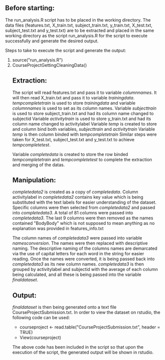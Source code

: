 ## Before starting:

The run_analysis.R script has to be placed in the working directory.
The data files (features.txt, X_train.txt, subject_train.txt, y_train.txt, X_test.txt, subject_test.txt and y_test.txt) are to be extracted and placed in the same working directory as the script run_analysis.R for the script to execute successfully and generate the desired output.

Steps to take to execute the script and generate the output:
<ol>
<li> source("run_analysis.R") </li>
<li> CourseProjectGettingCleaningData() </li>
 
## Extraction:

The script will read features.txt and pass it to variable <em>columnnames</em>.
It will then read X_train.txt and pass it to variable <em>trainingdata</em>.
<em>tempcompletetrain</em> is used to store <em>trainingdata</em> and variable <em>columnnames</em> is used to set as its column names.
Variable <em>subjecttrain</em> is used to store subject_train.txt and had its column name changed to subjectid
Variable <em>activitytrain</em> is used to store y_train.txt and had its column name changed to activitylabel
Variable <em>temp</em> is created to store and column bind both variables, <em>subjecttrain</em> and <em>activitytrain</em> 
Variable <em>temp</em> is then column binded with <em>tempcompletetrain</em> 
Similar steps were taken for X_test.txt, subject_test.txt and y_test.txt to achieve <em>tempcompletetest</em>.

Variable <em>completedata</em> is created to store the row binded <em>tempcompletetrain</em> and <em>tempcompletetest</em> to complete the extraction and merging of the datas. 

## Manipulation:

<em>completedata2</em> is created as a copy of <em>completedata</em>. Column activitylabel in <em>completedata2</em> contains key value which is being substituted with the text labels for easier understanding of the dataset.
Specific columns were then selected from <em>completedata2</em> and passed into <em>completedata3</em>. A total of 81 columns were passed into <em>completedata3</em>. The last 9 columns were then removed as the names contained "BodyBody" which is not supposed to mean anything as no explanation was provided in features_info.txt 

The column names of <em>completedata3</em> were passed into variable <em>namesconversion</em>. The names were then replaced with descriptive naming. The descriptive naming of the columns names are demarcated via the use of capital letters for each word in the string for easier reading.
Once the names were converted, it is being passed back into <em>completedata3</em> as its new column names.
<em>completedata3</em> is then grouped by activitylabel and subjectid with the average of each column being calculated, and all these is being passed into the variable <em>finaldataset</em>.

## Output:

<em>finaldataset</em> is then being generated onto a text file CourseProjectSubmission.txt.
In order to view the dataset on rstudio, the following code can be used:

* courseproject <- read.table("CourseProjectSubmission.txt", header = TRUE)
* View(courseproject)
 
The above code has been included in the script so that upon the execution of the script, the generated output will be shown in rstudio. 